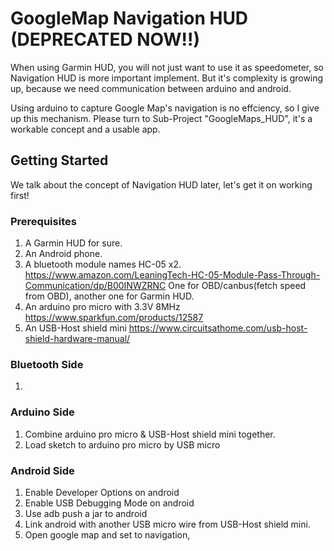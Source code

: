 # GoogleMap Navigation HUD (DEPRECATED NOW!!)

When using Garmin HUD, you will not just want to use it as speedometer, so Navigation HUD is more important implement.
But it's complexity is growing up, because we need communication between arduino and android.

Using arduino to capture Google Map's navigation is no effciency, so I give up this mechanism.
Please turn to Sub-Project "GoogleMaps_HUD", it's a workable concept and a usable app.

## Getting Started
We talk about the concept of Navigation HUD later, let's get it on working first!

### Prerequisites
1. A Garmin HUD for sure.
2. An Android phone.
3. A bluetooth module names HC-05 x2. https://www.amazon.com/LeaningTech-HC-05-Module-Pass-Through-Communication/dp/B00INWZRNC
   One for OBD/canbus(fetch speed from OBD), another one for Garmin HUD.
4. An arduino pro micro with 3.3V 8MHz https://www.sparkfun.com/products/12587
5. An USB-Host shield mini https://www.circuitsathome.com/usb-host-shield-hardware-manual/

### Bluetooth Side
1. 

### Arduino Side
1. Combine arduino pro micro & USB-Host shield mini together.
2. Load sketch to arduino pro micro by USB micro


### Android Side
1. Enable Developer Options on android
2. Enable USB Debugging Mode on android
3. Use adb push a jar to android
4. Link android with another USB micro wire from USB-Host shield mini.
5. Open google map and set to navigation, 
